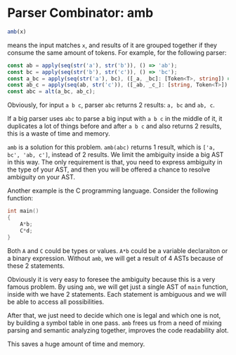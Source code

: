 # Parser Combinator: amb

```typescript
amb(x)
```

means the input matches `x`, and results of it are grouped together if they consume the same amount of tokens.
For example, for the following parser:

```typescript
const ab = apply(seq(str('a'), str('b')), () => 'ab');
const bc = apply(seq(str('b'), str('c')), () => 'bc');
const a_bc = apply(seq(str('a'), bc), ([_a, _bc]: [Token<T>, string]) => `a, ${_bc}`);
const ab_c = apply(seq(ab, str('c')), ([_ab, _c_]: [string, Token<T>]) => `${_ab}, c`);
const abc = alt(a_bc, ab_c);
```

Obviously, for input `a b c`, parser `abc` returns 2 results: `a, bc` and `ab, c`.

If a big parser uses `abc` to parse a big input with `a b c` in the middle of it,
it duplicates a lot of things before and after `a b c` and also returns 2 results,
this is a waste of time and memory.

`amb` is a solution for this problem. `amb(abc)` returns 1 result, which is `['a, bc', 'ab, c']`, instead of 2 results.
We limit the ambiguity inside a big AST in this way.
The only requirement is that,
you need to express ambiguity in the type of your AST,
and then you will be offered a chance to resolve ambiguity on your AST.

Another example is the C programming language. Consider the following function:

```C
int main()
{
    A*b;
    C*d;
}
```

Both `A` and `C` could be types or values.
`A*b` could be a variable declaraiton or a binary expression.
Without `amb`, we will get a result of 4 ASTs because of these 2 statements.

Obviously it is very easy to foresee the ambiguity because this is a very famous problem.
By using `amb`, we will get just a single AST of `main` function, inside with we have 2 statements.
Each statement is ambiguous and we will be able to access all possibilities.

After that, we just need to decide which one is legal and which one is not,
by building a symbol table in one pass.
`amb` frees us from a need of mixing parsing and semantic analyzing together,
improves the code readability alot.

This saves a huge amount of time and memory.

